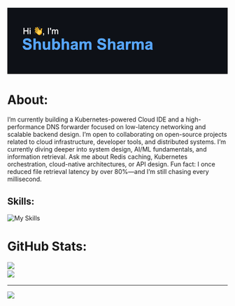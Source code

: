 ![Header Image](./header.png)

# About:
I’m currently building a Kubernetes-powered Cloud IDE and a high-performance DNS forwarder focused on low-latency networking and scalable backend design. I’m open to collaborating on open-source projects related to cloud infrastructure, developer tools, and distributed systems. I’m currently diving deeper into system design, AI/ML fundamentals, and information retrieval. Ask me about Redis caching, Kubernetes orchestration, cloud-native architectures, or API design. Fun fact: I once reduced file retrieval latency by over 80%—and I’m still chasing every millisecond.

## Skills:
![My Skills](https://skillicons.dev/icons?i=aws,cloudflare,kubernetes,docker,prometheus,grafana,kafka,express,nodejs,mongodb,postgres,redis,prisma,nextjs,ts)

# GitHub Stats:
![](https://nirzak-streak-stats.vercel.app/?user=ShubhamSharma3901&theme=github_dark&hide_border=false)<br/>
![](https://github-readme-stats.vercel.app/api/top-langs/?username=ShubhamSharma3901&theme=github_dark&hide_border=false&include_all_commits=true&count_private=true&layout=compact)

---
[![](https://visitcount.itsvg.in/api?id=ShubhamSharma3901&icon=2&color=0)](https://visitcount.itsvg.in)
